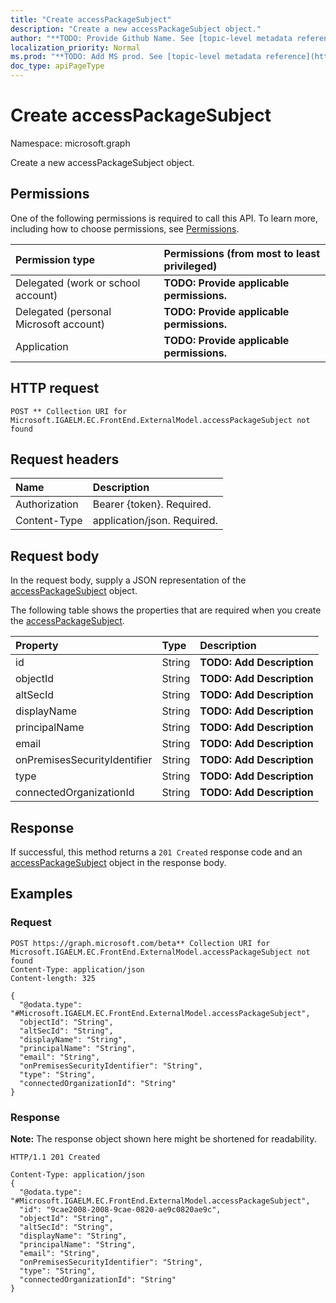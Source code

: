 ```yaml
---
title: "Create accessPackageSubject"
description: "Create a new accessPackageSubject object."
author: "**TODO: Provide Github Name. See [topic-level metadata reference](https://msgo.azurewebsites.net/add/document/guidelines/metadata.html#topic-level-metadata)**"
localization_priority: Normal
ms.prod: "**TODO: Add MS prod. See [topic-level metadata reference](https://msgo.azurewebsites.net/add/document/guidelines/metadata.html#topic-level-metadata)**"
doc_type: apiPageType
---
```


# Create accessPackageSubject
Namespace: microsoft.graph

Create a new accessPackageSubject object.

## Permissions
One of the following permissions is required to call this API. To learn more, including how to choose permissions, see [Permissions](/graph/permissions-reference).

|Permission type|Permissions (from most to least privileged)|
|:---|:---|
|Delegated (work or school account)|**TODO: Provide applicable permissions.**|
|Delegated (personal Microsoft account)|**TODO: Provide applicable permissions.**|
|Application|**TODO: Provide applicable permissions.**|

## HTTP request

<!-- {
  "blockType": "ignored"
}
-->
``` http
POST ** Collection URI for Microsoft.IGAELM.EC.FrontEnd.ExternalModel.accessPackageSubject not found
```

## Request headers
|Name|Description|
|:---|:---|
|Authorization|Bearer {token}. Required.|
|Content-Type|application/json. Required.|

## Request body
In the request body, supply a JSON representation of the [accessPackageSubject](../resources/accesspackagesubject.md) object.

The following table shows the properties that are required when you create the [accessPackageSubject](../resources/accesspackagesubject.md).

|Property|Type|Description|
|:---|:---|:---|
|id|String|**TODO: Add Description**|
|objectId|String|**TODO: Add Description**|
|altSecId|String|**TODO: Add Description**|
|displayName|String|**TODO: Add Description**|
|principalName|String|**TODO: Add Description**|
|email|String|**TODO: Add Description**|
|onPremisesSecurityIdentifier|String|**TODO: Add Description**|
|type|String|**TODO: Add Description**|
|connectedOrganizationId|String|**TODO: Add Description**|



## Response

If successful, this method returns a `201 Created` response code and an [accessPackageSubject](../resources/accesspackagesubject.md) object in the response body.

## Examples

### Request
<!-- {
  "blockType": "request",
  "name": "create_accesspackagesubject_from_"
}
-->
``` http
POST https://graph.microsoft.com/beta** Collection URI for Microsoft.IGAELM.EC.FrontEnd.ExternalModel.accessPackageSubject not found
Content-Type: application/json
Content-length: 325

{
  "@odata.type": "#Microsoft.IGAELM.EC.FrontEnd.ExternalModel.accessPackageSubject",
  "objectId": "String",
  "altSecId": "String",
  "displayName": "String",
  "principalName": "String",
  "email": "String",
  "onPremisesSecurityIdentifier": "String",
  "type": "String",
  "connectedOrganizationId": "String"
}
```


### Response
**Note:** The response object shown here might be shortened for readability.
<!-- {
  "blockType": "response",
  "truncated": true,
  "@odata.type": "Microsoft.IGAELM.EC.FrontEnd.ExternalModel.accessPackageSubject"
}
-->
``` http
HTTP/1.1 201 Created

Content-Type: application/json
{
  "@odata.type": "#Microsoft.IGAELM.EC.FrontEnd.ExternalModel.accessPackageSubject",
  "id": "9cae2008-2008-9cae-0820-ae9c0820ae9c",
  "objectId": "String",
  "altSecId": "String",
  "displayName": "String",
  "principalName": "String",
  "email": "String",
  "onPremisesSecurityIdentifier": "String",
  "type": "String",
  "connectedOrganizationId": "String"
}
```

